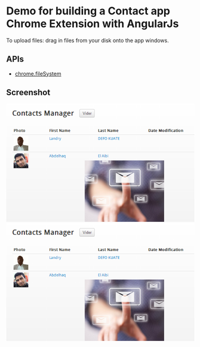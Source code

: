 
# Demo for building a Contact app Chrome Extension with AngularJs

To upload files: drag in files from your disk onto the app windows.

## APIs

* [chrome.fileSystem](http://developer.chrome.com/apps/fileSystem.html)
     
## Screenshot

![screenshot](https://raw.githubusercontent.com/defus/gcontacts/master/assets/screenshot_640_400.png)
![screenshot](https://raw.githubusercontent.com/defus/gcontacts/master/assets/screenshot_640_400.png)
